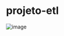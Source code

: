 # projeto-etl


![image](https://user-images.githubusercontent.com/121688647/233818620-6f90bffe-3255-4ef1-935d-93f1764bf1bf.png)
